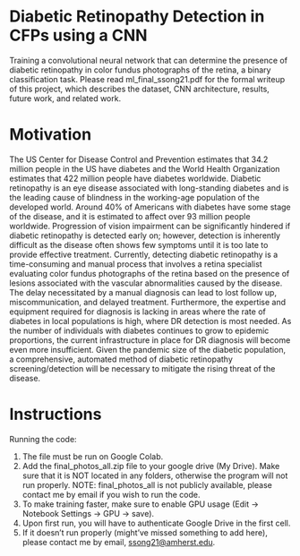 # Diabetic Retinopathy Detection in CFPs using a CNN
Training a convolutional neural network that can determine the presence of diabetic retinopathy in color fundus photographs of the retina, a binary classification task.
Please read ml_final_ssong21.pdf for the formal writeup of this project, which describes the dataset, CNN architecture, results, future work, and related work.
# Motivation
The US Center for Disease Control and Prevention estimates that 34.2 million people in
the US have diabetes and the World Health Organization estimates that 422 million people have
diabetes worldwide. Diabetic retinopathy is an eye disease associated with long-standing
diabetes and is the leading cause of blindness in the working-age population of the developed
world. Around 40% of Americans with diabetes have some stage of the disease, and it is
estimated to affect over 93 million people worldwide. Progression of vision impairment can be
significantly hindered if diabetic retinopathy is detected early on; however, detection is
inherently difficult as the disease often shows few symptoms until it is too late to provide
effective treatment.
Currently, detecting diabetic retinopathy is a time-consuming and manual process that
involves a retina specialist evaluating color fundus photographs of the retina based on the
presence of lesions associated with the vascular abnormalities caused by the disease. The delay
necessitated by a manual diagnosis can lead to lost follow up, miscommunication, and delayed
treatment. Furthermore, the expertise and equipment required for diagnosis is lacking in areas
where the rate of diabetes in local populations is high, where DR detection is most needed. As
the number of individuals with diabetes continues to grow to epidemic proportions, the current
infrastructure in place for DR diagnosis will become even more insufficient. Given the pandemic
size of the diabetic population, a comprehensive, automated method of diabetic retinopathy
screening/detection will be necessary to mitigate the rising threat of the disease.



# Instructions
Running the code:
1. The file must be run on Google Colab.
2. Add the final_photos_all.zip file to your google drive (My Drive). Make sure that it is NOT located in any folders, otherwise the program will not run properly. NOTE: final_photos_all is not publicly available, please contact me by email if you wish to run the code.
3. To make training faster, make sure to enable GPU usage (Edit -> Notebook Settings -> GPU -> save).
4. Upon first run, you will have to authenticate Google Drive in the first cell.
5. If it doesn’t run properly (might’ve missed something to add here), please contact me by email, ssong21@amherst.edu.
